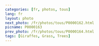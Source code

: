 ```yaml
---
categories: [fr, photos, tous]
lang: fr
layout: photo
next_photo: /fr/photos/tous/P0000162.html
picname: P0000163
prev_photo: /fr/photos/tous/P0000164.html
tags: [Giraffes, Grass, Trees]
---
```

